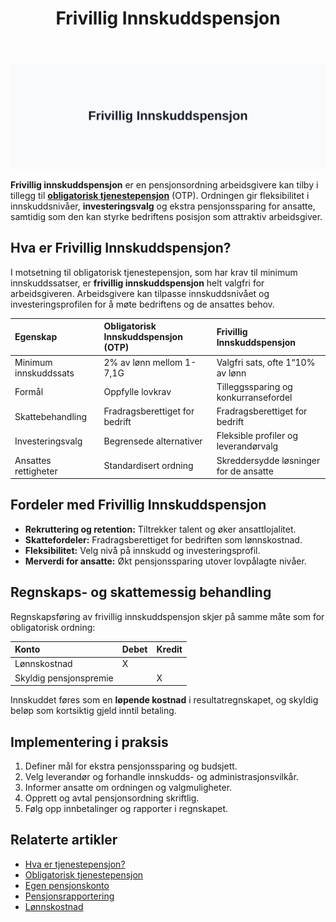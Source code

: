 ﻿---
title: "Frivillig Innskuddspensjon"
seoTitle: "Frivillig Innskuddspensjon"
description: '![Illustrasjon av Frivillig Innskuddspensjon](frivillig-innskuddspensjon-image.svg)'
---

![Illustrasjon av Frivillig Innskuddspensjon](frivillig-innskuddspensjon-image.svg)

**Frivillig innskuddspensjon** er en pensjonsordning arbeidsgivere kan tilby i tillegg til [**obligatorisk tjenestepensjon**](/blogs/regnskap/obligatorisk-tjenestepensjon "Hva er obligatorisk tjenestepensjon?") (OTP). Ordningen gir fleksibilitet i innskuddsnivåer, **investeringsvalg** og ekstra pensjonssparing for ansatte, samtidig som den kan styrke bedriftens posisjon som attraktiv arbeidsgiver.

## Hva er Frivillig Innskuddspensjon?

I motsetning til obligatorisk tjenestepensjon, som har krav til minimum innskuddssatser, er **frivillig innskuddspensjon** helt valgfri for arbeidsgiveren. Arbeidsgivere kan tilpasse innskuddsnivået og investeringsprofilen for å møte bedriftens og de ansattes behov.

| Egenskap                             | Obligatorisk Innskuddspensjon (OTP)       | Frivillig Innskuddspensjon                   |
|:-------------------------------------|:------------------------------------------|:----------------------------------------------|
| Minimum innskuddssats               | 2% av lønn mellom 1-7,1G                  | Valgfri sats, ofte 1“10% av lønn             |
| Formål                               | Oppfylle lovkrav                          | Tilleggssparing og konkurransefordel         |
| Skattebehandling                     | Fradragsberettiget for bedrift            | Fradragsberettiget for bedrift               |
| Investeringsvalg                     | Begrensede alternativer                   | Fleksible profiler og leverandørvalg         |
| Ansattes rettigheter                 | Standardisert ordning                     | Skreddersydde løsninger for de ansatte       |

## Fordeler med Frivillig Innskuddspensjon

* **Rekruttering og retention:** Tiltrekker talent og øker ansattlojalitet.
* **Skattefordeler:** Fradragsberettiget for bedriften som lønnskostnad.
* **Fleksibilitet:** Velg nivå på innskudd og investeringsprofil.
* **Merverdi for ansatte:** Økt pensjonssparing utover lovpålagte nivåer.

## Regnskaps- og skattemessig behandling

Regnskapsføring av frivillig innskuddspensjon skjer på samme måte som for obligatorisk ordning:

| Konto                      | Debet                      | Kredit                |
|:----------------------------|:---------------------------|:-----------------------|
| Lønnskostnad                | X                          |                        |
| Skyldig pensjonspremie      |                            | X                      |

Innskuddet føres som en **løpende kostnad** i resultatregnskapet, og skyldig beløp som kortsiktig gjeld inntil betaling.

## Implementering i praksis

1. Definer mål for ekstra pensjonssparing og budsjett.
2. Velg leverandør og forhandle innskudds- og administrasjonsvilkår.
3. Informer ansatte om ordningen og valgmuligheter.
4. Opprett og avtal pensjonsordning skriftlig.
5. Følg opp innbetalinger og rapporter i regnskapet.

## Relaterte artikler

* [Hva er tjenestepensjon?](/blogs/regnskap/hva-er-tjenestepensjon "Hva er Tjenestepensjon? Komplett Guide til Bedriftspensjon og Regnskapsføring")
* [Obligatorisk tjenestepensjon](/blogs/regnskap/obligatorisk-tjenestepensjon "Hva er Obligatorisk Tjenestepensjon? Komplett Guide til OTP")
* [Egen pensjonskonto](/blogs/regnskap/hva-er-egen-pensjonskonto "Hva er Egen Pensjonskonto? En Guide til Egen Pensjonskonto i Norge")
* [Pensjonsrapportering](/blogs/regnskap/hva-er-pensjonsrapportering "Hva er Pensjonsrapportering? Komplett Guide til Pensjon i Regnskap")
* [Lønnskostnad](/blogs/regnskap/lonnskostnad "Lønnskostnad - Komplett Guide til Beregning og Regnskapsføring")











